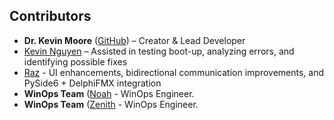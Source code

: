 ## Contributors  

- **Dr. Kevin Moore** ([GitHub](https://github.com/Darkelf2024)) – Creator & Lead Developer  
- [Kevin Nguyen](https://github.com/KevinVinhN) – Assisted in testing boot-up, analyzing errors, and identifying possible fixes
- [Raz](https://github.com/Raz-js) - UI enhancements, bidirectional communication improvements, and PySide6 + DelphiFMX integration
- **WinOps Team** ([Noah](https://github.com/Impact69) - WinOps Engineer.
- **WinOps Team** ([Zenith](https://github.com/Zenith727) - WinOps Engineer.
